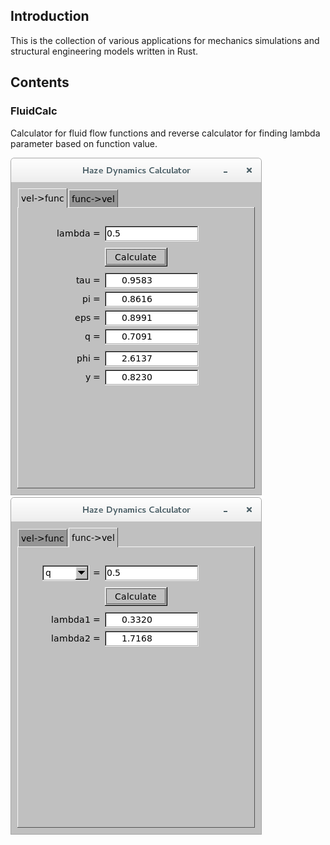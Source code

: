 ## Introduction

This is the collection of various applications for mechanics simulations and structural engineering models written in Rust. 

## Contents

### FluidCalc

Calculator for fluid flow functions and reverse calculator for finding lambda parameter based on function value.

![FluidCalc direct functions screenshot](images/fluidcalc_direct.png)&nbsp;![FluidCalc reverse functions screenshot](images/fluidcalc_reverse.png)
